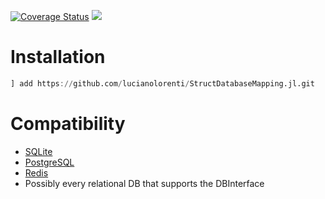 [![Coverage Status](https://coveralls.io/repos/github/lucianolorenti/StructDatabaseMapper/badge.svg?branch=master)](https://coveralls.io/github/lucianolorenti/StructDatabaseMapper?branch=master) [![](https://img.shields.io/badge/docs-dev-blue.svg)](https://lucianolorenti.github.io/StructDatabaseMapping.jl/dev/index.html)

# Installation
```julia
] add https://github.com/lucianolorenti/StructDatabaseMapping.jl.git
```



# Compatibility
* [SQLite](https://github.com/JuliaDatabases/SQLite.jl)
* [PostgreSQL](https://github.com/invenia/LibPQ.jl)
* [Redis](https://github.com/JuliaDatabases/Redis.jl)
* Possibly every relational DB that supports the DBInterface


